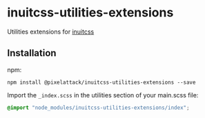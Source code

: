 # inuitcss-utilities-extensions

Utilities extensions for [inuitcss](https://github.com/inuitcss/inuitcss)

## Installation

npm:

```
npm install @pixelattack/inuitcss-utilities-extensions --save
```

Import the `_index.scss` in the utilities section of your main.scss file:

```scss
@import "node_modules/inuitcss-utilities-extensions/index";
```
